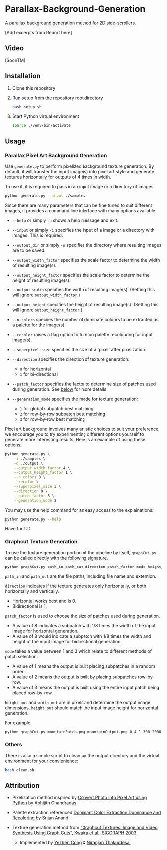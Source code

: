 # Parallax-Background-Generation
A parallax background generation method for 2D side-scrollers.

[Add excerpts from Report here]

## Video
[SoonTM]

## Installation

1. Clone this repository

2. Run setup from the repository root directory

   ```bash
   bash setup.sh
   ```

3. Start Python virtual environment

   ```bash
   source ./venv/bin/activate
   ```

## Usage

### Parallax Pixel Art Background Generation

Use `generate.py` to perform pixelized background texture generation.
By default, it will transfer the input image(s) into pixel art style and
generate textures horizontally for outputs of 4 times in width.

To use it, it is required to pass in an input image or a directory of images:

```bash
python generate.py --input ./samples
```

Since there are many parameters that can be fine tuned to suit different images,
it provides a command line interface with many options available:

+ `--help` or simply `-h`
  shows a help message and exit.

+ `--input` or simply `-i`
  specifies the input of a image or a directory with images. This is required.

+ `--output_dir` or simply `-o`
  specifies the directory where resulting images are to be saved.

+ `--output_width_factor`
  specifies the scale factor to determine the width of resulting image(s).

+ `--output_height_factor`
  specifies the scale factor to determine the height of resulting image(s).

+ `--output_width`
  specifies the width of resulting image(s). (Setting this will ignore `output_width_factor`.)

+ `--output_height`
  specifies the height of resulting image(s). (Setting this will ignore `output_height_factor`.)

+ `--n_colors`
  speciies the number of dominate colours to be extracted as a palette for the image(s).

+ `--recolor`
  raises a flag option to turn on palette recolouring for input image(s).

+ `--superpixel_size`
  specifies the size of a 'pixel' after pixelization.

+ `--direction`
  specifies the direction of texture generation:

  + `0` for horizontal
  + `1` for bi-directional

+ `--patch_factor`
  specifies the factor to determine size of patches used during generation.
  See [below](#Graphcut-Texture-Generation) for more details

+ `--generation_mode`
  specifies the mode for texture generation:

  + `1` for global subpatch best matching
  + `2` for row-by-row subpatch best matching
  + `3` for row-by-row best matching

Pixel art background involves many artistic choices to suit your preference,
we encourage you to try experimenting different options yourself
to generate more interesting results.
Here is an example of using these options:

```bash
python generate.py \
    -i ./samples \
    -o ./output \
    --output_width_factor 4 \
    --output_height_factor 1 \
    --n_colors 8 \
    --recolor \
    --superpixel_size 3 \
    --direction 0 \
    --patch_factor 8 \
    --generation_mode 2
```

You may use the help command for an easy access to the explainations:

```bash
python generate.py --help
```

Have fun! :D

### Graphcut Texture Generation

To use the texture generation portion of the pipeline by itself, `graphCut.py` can be called directly with the following signature.
```bash
python graphCut.py path_in path_out direction patch_factor mode height_out width_out
```
`path_in` and `path_out` are the file paths, including file name and extention.

`direction` indicates if the texture generates only horizontally, or both horizontally and vertically.  
+ Horizontal works best and is 0.  
+ Bidirectional is 1.

`patch_factor` is used to choose the size of patches used during generation. 
+ A value of 8 indicates a subpatch with 1/8 times the width of the input image for horizontal generation.  
+ A value of 8 would indicate a subpatch with 1/8 times the width and height of the input image for bidirectional generation.

`mode` takes a value between 1 and 3 which relate to different methods of patch selection. 
+ A value of 1 means the output is built placing subpatches in a random order.  
+ A value of 2 means the output is built by placing subpatches row-by-row. 
+ A value of 3 means the output is built using the entire input patch being placed row-by-row.

`height_out` and `width_out` are in pixels and determine the output image dimensions.  `height_out` should match the input image height for horizontal generation.

For example:
```bash
python graphCut.py mountainPatch.png mountainOutput.png 0 4 1 300 2000
```

### Others

There is also a simple script to clean up the output directory
and the virtual environment for your convienience:

```bash
bash clean.sh
```

## Attribution

+ Pixelization method inspired by
  [Convert Photo into Pixel Art using Python](https://towardsdatascience.com/convert-photo-into-pixel-art-using-python-d0b9bd235797)
  by Abhijith Chandradas

+ Palette extraction referenced
  [Dominant Color Extraction Dominance and Recoloring](https://github.com/srijannnd/Dominant-Color-Extraction-Dominance-and-Recoloring)
  by Srijan Anand

+ Texture generation method from
  ["Graphcut Textures: Image and Video Synthesis Using Graph Cuts",  Kwatra et al., SIGGRAPH 2003](https://www.cc.gatech.edu/cpl/projects/graphcuttextures/)
  + Implemented by [Yezhen Cong](https://github.com/THU17cyz/GraphCut) & [Niranjan Thakurdesai](https://github.com/niranjantdesai/image-blending-graphcuts)
